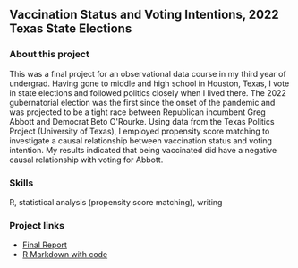 ## Vaccination Status and Voting Intentions, 2022 Texas State Elections 

### About this project 
This was a final project for an observational data course in my third year of undergrad. Having gone to middle and high school in Houston, Texas, I vote in state elections and followed politics closely when I lived there. 
The 2022 gubernatorial election was the first since the onset of the pandemic and was projected to be a tight race between Republican incumbent Greg Abbott and Democrat Beto O'Rourke. 
Using data from the Texas Politics Project (University of Texas), I employed propensity score matching to investigate a causal relationship between vaccination status and voting intention. 
My results indicated that being vaccinated did have a negative causal relationship with voting for Abbott. 

### Skills 
R, statistical analysis (propensity score matching), writing

### Project links
- [Final Report](304Final.pdf)
- [R Markdown with code](https://github.com/alauzon13/alauzon13.github.io/tree/main/vaccination-status)
